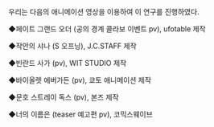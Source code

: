 우리는 다음의 애니메이션 영상을 이용하여 이 연구를 진행하였다.



◆페이트 그랜드 오더 (공의 경계 콜라보 이벤트 pv), ufotable 제작 

◆작안의 샤나 (S 오프닝), J.C.STAFF 제작 

◆빈란드 사가 (pv), WIT STUDIO 제작 

◆바이올렛 에버가든 (pv), 쿄토 애니메이션 제작 

◆문호 스트레이 독스 (pv), 본즈 제작 

◆너의 이름은 (teaser 예고편 pv), 코믹스웨이브
